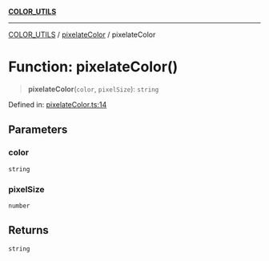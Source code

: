 [**COLOR_UTILS**](../../README.md)

***

[COLOR_UTILS](../../README.md) / [pixelateColor](../README.md) / pixelateColor

# Function: pixelateColor()

> **pixelateColor**(`color`, `pixelSize`): `string`

Defined in: [pixelateColor.ts:14](https://github.com/dailker/everyutil/blob/e265d7544f4e799da268d038a0a464c889a18367/src/color/pixelateColor.ts#L14)

## Parameters

### color

`string`

### pixelSize

`number`

## Returns

`string`
